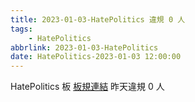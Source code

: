 ```yaml
---
title: 2023-01-03-HatePolitics 違規 0 人
tags:
    - HatePolitics
abbrlink: 2023-01-03-HatePolitics
date: HatePolitics-2023-01-03 12:00:00
---
```

HatePolitics 板 [板規連結](https://www.ptt.cc/bbs/HatePolitics/M.1617115262.A.D60.html)
昨天違規 0 人
